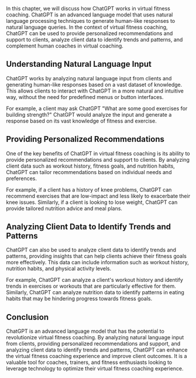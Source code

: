 
In this chapter, we will discuss how ChatGPT works in virtual fitness coaching. ChatGPT is an advanced language model that uses natural language processing techniques to generate human-like responses to natural language queries. In the context of virtual fitness coaching, ChatGPT can be used to provide personalized recommendations and support to clients, analyze client data to identify trends and patterns, and complement human coaches in virtual coaching.

Understanding Natural Language Input
------------------------------------

ChatGPT works by analyzing natural language input from clients and generating human-like responses based on a vast dataset of knowledge. This allows clients to interact with ChatGPT in a more natural and intuitive way, without the need for predefined menus or button interfaces.

For example, a client may ask ChatGPT "What are some good exercises for building strength?" ChatGPT would analyze the input and generate a response based on its vast knowledge of fitness and exercise.

Providing Personalized Recommendations
--------------------------------------

One of the key benefits of ChatGPT in virtual fitness coaching is its ability to provide personalized recommendations and support to clients. By analyzing client data such as workout history, fitness goals, and nutrition habits, ChatGPT can tailor recommendations based on individual needs and preferences.

For example, if a client has a history of knee problems, ChatGPT can recommend exercises that are low-impact and less likely to exacerbate their knee issues. Similarly, if a client is looking to lose weight, ChatGPT can provide tailored nutrition advice and meal plans.

Analyzing Client Data to Identify Trends and Patterns
-----------------------------------------------------

ChatGPT can also be used to analyze client data to identify trends and patterns, providing insights that can help clients achieve their fitness goals more effectively. This data can include information such as workout history, nutrition habits, and physical activity levels.

For example, ChatGPT can analyze a client's workout history and identify trends in exercises or workouts that are particularly effective for them. Similarly, ChatGPT can analyze nutrition data to identify patterns in eating habits that may be hindering progress towards fitness goals.

Conclusion
----------

ChatGPT is an advanced language model that has the potential to revolutionize virtual fitness coaching. By analyzing natural language input from clients, providing personalized recommendations and support, and analyzing client data to identify trends and patterns, ChatGPT can enhance the virtual fitness coaching experience and improve client outcomes. It is a valuable tool for coaches, trainers, and fitness enthusiasts looking to leverage technology to optimize their virtual fitness coaching experience.
